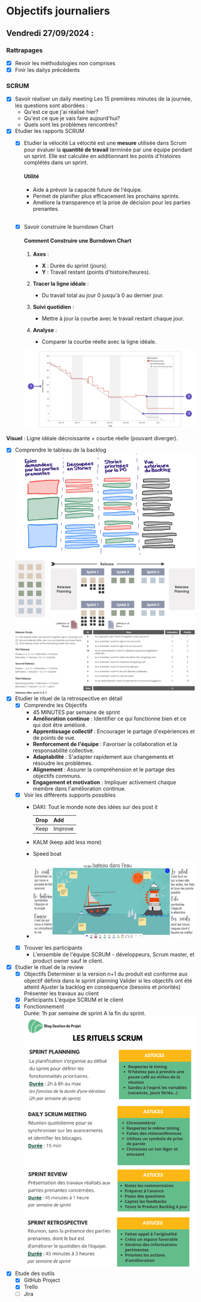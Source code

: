 # Objectifs journaliers

## Vendredi 27/09/2024 :

### Rattrapages

- [x] Revoir les méthodologies non comprises
- [x] Finir les dailys précédents

### SCRUM

- [x] Savoir réaliser un daily meeting
Les 15 premières minutes de la journée, les questions sont abordées :
  * Qu'est ce que j'ai réalisé hier?
  * Qu'est ce que je vais faire aujourd'hui?
  * Quels sont les problèmes rencontrés?
- [x] Etudier les rapports SCRUM
  - [x] Etudier la vélocité
      La vélocité est une **mesure** utilisée dans Scrum pour évaluer la **quantité de travail** terminée par une équipe pendant un sprint. Elle est calculée en additionnant les points d'histoires complétés dans un sprint. <br>
      #### Utilité

      * Aide à prévoir la capacité future de l'équipe.
      * Permet de planifier plus efficacement les prochains sprints.
      * Améliore la transparence et la prise de décision pour les parties prenantes.<br><br>

  - [x] Savoir construire le burndown Chart
    #### Comment Construire une Burndown Chart
        
    1. **Axes** :
        * **X** : Durée du sprint (jours).
        * **Y** : Travail restant (points d'histoire/heures).

    2. **Tracer la ligne idéale** :
        * Du travail total au jour 0 jusqu'à 0 au dernier jour.

    3. **Suivi quotidien** :
        * Mettre à jour la courbe avec le travail restant chaque jour.

    4. **Analyse** :
        * Comparer la courbe réelle avec la ligne idéale.

    ![image](/img/burndown-tutorial.png)

**Visuel** : Ligne idéale décroissante + courbe réelle (pouvant diverger).
  - [x] Comprendre le tableau de la backlog
    ![image](/img/tableau-backlog.png)
    ![image](/img/backlog-2png)
    ![image](/img/backlog-3.png)
- [x] Etudier le rituel de la retrospective en détail
  - [x] Comprendre les Objectifs
    - 45 MINUTES par semaine de sprint
    - **Amélioration continue** : Identifier ce qui fonctionne bien et ce qui doit être amélioré.
    - **Apprentissage collectif** : Encourager le partage d'expériences et de points de vue.
    - **Renforcement de l'équipe** : Favoriser la collaboration et la responsabilité collective.
    - **Adaptabilité** : S'adapter rapidement aux changements et résoudre les problèmes.
    - **Alignement** : Assurer la compréhension et le partage des objectifs communs.
    - **Engagement et motivation** : Impliquer activement chaque membre dans l'amélioration continue.
  - [x] Voir les différents supports possibles
    - DAKI:
    Tout le monde note des idées sur des post it

       | Drop | Add     |
       | ---- | ------- |
       | Keep | Improve |

    - KALM (keep add less more)

    - Speed boat 
    - ![image](/img/speed-boat.jpg)
  - [x] Trouver les participants
      - L'ensemble de l'équipe SCRUM - développeurs, Scrum master, et product owner sauf le client.
- [x] Etudier le rituel de la review
  - [x] Objectifs
  Determiner si la version n+1 du produit est conforme aux objectif définis dans le sprint planning
  Valider si les objectifs ont été atteint
  Ajuster la backlog en conséquence (besoins et priorités)
  Présenter les travaux au client
  - [x] Participants
  L'équipe SCRUM et le client
  - [x] Fonctionnement  
    Durée: 1h par semaine de sprint
    A la fin du sprint.
    ![image](/img/rituels-scrum.png)
- [x] Etude des outils
  - [x] GitHub Project
  - [x] Trello
  - [ ] Jira